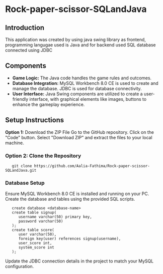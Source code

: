 # Rock-paper-scissor-SQLandJava
## Introduction
This application was created by using java swing library as frontend, programming langugae used is Java and for backend used SQL database connected using JDBC
## Components
- **Game Logic:** 
The Java code handles the game rules and outcomes.
- **Database Integration:** 
MySQL Workbench 8.0 CE is used to create and manage the database. JDBC is used for database connectivity.
- **User Interface:** 
Java Swing components are utilized to create a user-friendly interface, with graphical elements like images, buttons to enhance the gameplay experience.
## Setup Instructions
**Option 1:** Download the ZIP File
Go to the GitHub repository.
Click on the "Code" button.
Select "Download ZIP" and extract the files to your local machine.
### Option 2: Clone the Repository
```
   git clone https://github.com/Aalia-Fathima/Rock-paper-scissor-SQLandJava.git

```
### Database Setup
Ensure MySQL Workbench 8.0 CE is installed and running on your PC.
Create the database and tables using the provided SQL scripts.
```
   create database <database-name>
   create table signup(
      username varchar(50) primary key,
      password varchar(50)
   );
   create table score(
      user varchar(50),
      foreign key(user) references signup(username),
      user_score int,
      system_score int
   );

```
Update the JDBC connection details in the project to match your MySQL configuration.
